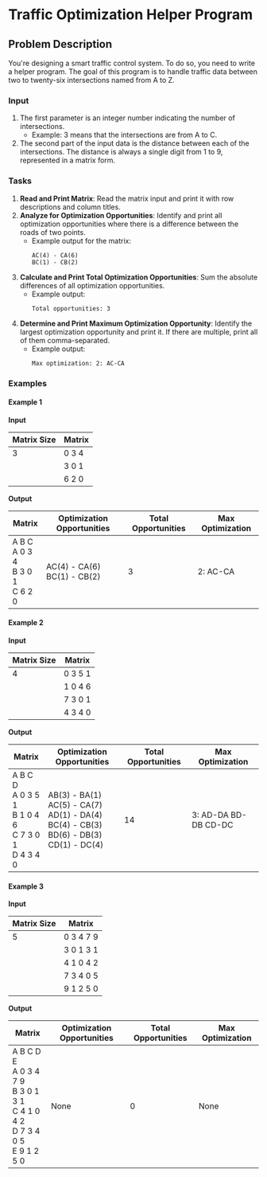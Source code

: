 # Traffic Optimization Helper Program

## Problem Description

You're designing a smart traffic control system. To do so, you need to write a helper program. The goal of this program is to handle traffic data between two to twenty-six intersections named from A to Z.

### Input

1. The first parameter is an integer number indicating the number of intersections.
   - Example: 3 means that the intersections are from A to C.
2. The second part of the input data is the distance between each of the intersections. The distance is always a single digit from 1 to 9, represented in a matrix form.

### Tasks

1. **Read and Print Matrix**: Read the matrix input and print it with row descriptions and column titles.
2. **Analyze for Optimization Opportunities**: Identify and print all optimization opportunities where there is a difference between the roads of two points.
   - Example output for the matrix:
     ```
     AC(4) - CA(6)
     BC(1) - CB(2)
     ```
3. **Calculate and Print Total Optimization Opportunities**: Sum the absolute differences of all optimization opportunities.
   - Example output:
     ```
     Total opportunities: 3
     ```
4. **Determine and Print Maximum Optimization Opportunity**: Identify the largest optimization opportunity and print it. If there are multiple, print all of them comma-separated.
   - Example output:
     ```
     Max optimization: 2: AC-CA
     ```

### Examples

#### Example 1
**Input**

| Matrix Size | Matrix | 
| --- | --- | 
| 3 | 0 3 4 |
|   | 3 0 1 |
|   | 6 2 0 |

**Output**

| Matrix | Optimization Opportunities | Total Opportunities | Max Optimization |
| --- | --- | --- | --- |
| A B C <br> A 0 3 4 <br> B 3 0 1 <br> C 6 2 0 | AC(4) - CA(6) <br> BC(1) - CB(2) | 3 | 2: AC-CA |

#### Example 2
**Input**

| Matrix Size | Matrix | 
| --- | --- | 
| 4 | 0 3 5 1 |
|   | 1 0 4 6 |
|   | 7 3 0 1 |
|   | 4 3 4 0 |

**Output**

| Matrix | Optimization Opportunities | Total Opportunities | Max Optimization |
| --- | --- | --- | --- |
| A B C D <br> A 0 3 5 1 <br> B 1 0 4 6 <br> C 7 3 0 1 <br> D 4 3 4 0 | AB(3) - BA(1) <br> AC(5) - CA(7) <br> AD(1) - DA(4) <br> BC(4) - CB(3) <br> BD(6) - DB(3) <br> CD(1) - DC(4) | 14 | 3: AD-DA BD-DB CD-DC |

#### Example 3
**Input**

| Matrix Size | Matrix | 
| --- | --- | 
| 5 | 0 3 4 7 9 |
|   | 3 0 1 3 1 |
|   | 4 1 0 4 2 |
|   | 7 3 4 0 5 |
|   | 9 1 2 5 0 |

**Output**

| Matrix | Optimization Opportunities | Total Opportunities | Max Optimization |
| --- | --- | --- | --- |
| A B C D E <br> A 0 3 4 7 9 <br> B 3 0 1 3 1 <br> C 4 1 0 4 2 <br> D 7 3 4 0 5 <br> E 9 1 2 5 0 | None | 0 | None |


